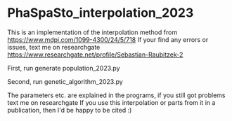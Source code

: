 # PhaSpaSto_interpolation_2023
This is an implementation of the interpolation method from https://www.mdpi.com/1099-4300/24/5/718
If your find any errors or issues, text me on researchgate https://www.researchgate.net/profile/Sebastian-Raubitzek-2


First, run generate population_2023.py

Second, run genetic_algorithm_2023.py


The parameters etc. are explained in the programs, if you still got problems text me on researchgate 
If you use this interpolation or parts from it in a publication, then I'd be happy to be cited :)
